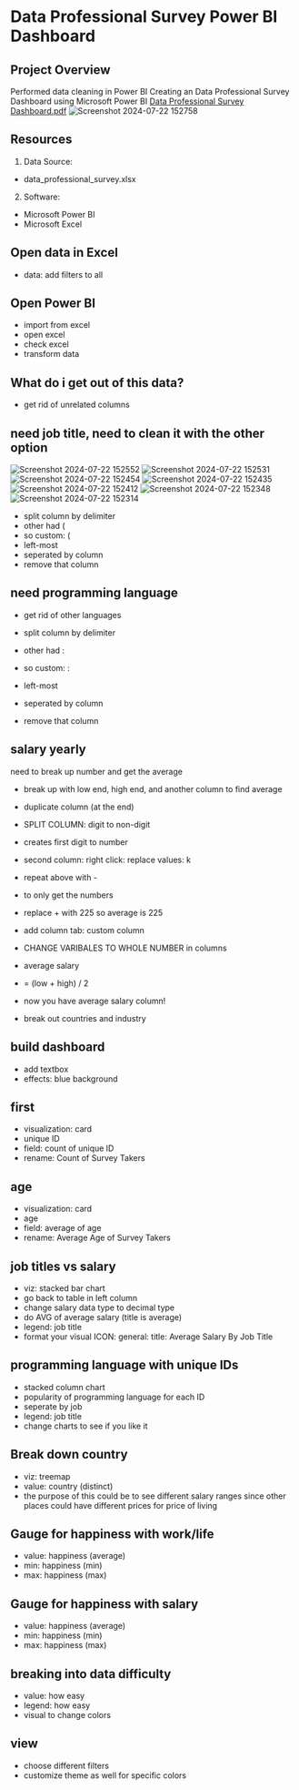 # Data Professional Survey Power BI Dashboard

## Project Overview
Performed data cleaning in Power BI
Creating an Data Professional Survey Dashboard using Microsoft Power BI
[Data Professional Survey Dashboard.pdf](https://github.com/user-attachments/files/16340274/Data.Professional.Survey.Dashboard.pdf)
![Screenshot 2024-07-22 152758](https://github.com/user-attachments/assets/6bd6abe4-8f72-4e3d-9b64-e8dcb7fdffc8)


## Resources
1. Data Source:
- data_professional_survey.xlsx

2. Software:
- Microsoft Power BI
- Microsoft Excel

## Open data in Excel
- data: add filters to all

## Open Power BI 
- import from excel
- open excel
- check excel
- transform data

## What do i get out of this data?
- get rid of unrelated columns

## need job title, need to clean it with the other option
![Screenshot 2024-07-22 152552](https://github.com/user-attachments/assets/08233b2b-fef4-401a-8a46-d8881d7e405a)
![Screenshot 2024-07-22 152531](https://github.com/user-attachments/assets/54874ebf-5a2c-4cc7-bd94-1a6b7cc27dbd)
![Screenshot 2024-07-22 152454](https://github.com/user-attachments/assets/83cf0367-51c1-47fa-a505-cb3ed5ce80e2)
![Screenshot 2024-07-22 152435](https://github.com/user-attachments/assets/2655833c-2669-4277-8401-ae908dcfa8cf)
![Screenshot 2024-07-22 152412](https://github.com/user-attachments/assets/22c7a5ad-a49b-4afa-8322-8e149da9005b)
![Screenshot 2024-07-22 152348](https://github.com/user-attachments/assets/f8ca4141-d3d1-4998-a42d-8f5c5b943dbd)
![Screenshot 2024-07-22 152314](https://github.com/user-attachments/assets/2d8382b2-1958-4d68-a02a-efb3e6cc95ed)


- split column by delimiter
- other had (
- so custom: (
- left-most
- seperated by column
- remove that column

## need programming language
- get rid of other languages

- split column by delimiter
- other had :
- so custom: :
- left-most
- seperated by column
- remove that column

## salary yearly
need to break up number and get the average
- break up with low end, high end, and another column to find average

- duplicate column (at the end)
- SPLIT COLUMN: digit to non-digit
- creates first digit to number
- second column: right click: replace values: k
- repeat above with -
- to only get the numbers
- replace + with 225 so average is 225

- add column tab: custom column
- CHANGE VARIBALES TO WHOLE NUMBER in columns
- average salary
- = (low + high) / 2
- now you have average salary column!

- break out countries and industry


## build dashboard
- add textbox
- effects: blue background

## first
- visualization: card
- unique ID
- field: count of unique ID
- rename: Count of Survey Takers

## age
- visualization: card
- age
- field: average of age
- rename: Average Age of Survey Takers

## job titles vs salary
- viz: stacked bar chart
- go back to table in left column
- change salary data type to decimal type
- do AVG of average salary (title is average)
- legend: job title
- format your visual ICON: general: title: Average Salary By Job Title

## programming language with unique IDs
- stacked column chart
- popularity of programming language for each ID
- seperate by job
- legend: job title
- change charts to see if you like it

## Break down country
- viz: treemap
- value: country (distinct)
- the purpose of this could be to see different salary ranges since other places could have different prices for price of living

## Gauge for happiness with work/life
- value: happiness (average)
- min: happiness (min)
- max: happiness (max)

## Gauge for happiness with salary
- value: happiness (average)
- min: happiness (min)
- max: happiness (max)

## breaking into data difficulty
- value: how easy
- legend: how easy
- visual to change colors

## view
- choose different filters
- customize theme as well for specific colors


  
